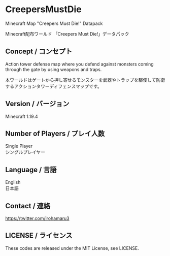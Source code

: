 # CreepersMustDie

Minecraft Map "Creepers Must Die!" Datapack    

Minecraft配布ワールド 「Creepers Must Die!」データパック

## Concept / コンセプト
Action tower defense map where you defend against monsters coming through the gate by using weapons and traps.    

本ワールドはゲートから押し寄せるモンスターを武器やトラップを駆使して防衛するアクションタワーディフェンスマップです。

## Version / バージョン
Minecraft 1.19.4

## Number of Players / プレイ人数
Single Player    
シングルプレイヤー

## Language / 言語
English    
日本語    

## Contact / 連絡
<https://twitter.com/irohamaru3>

## LICENSE / ライセンス
These codes are released under the MIT License, see LICENSE.
